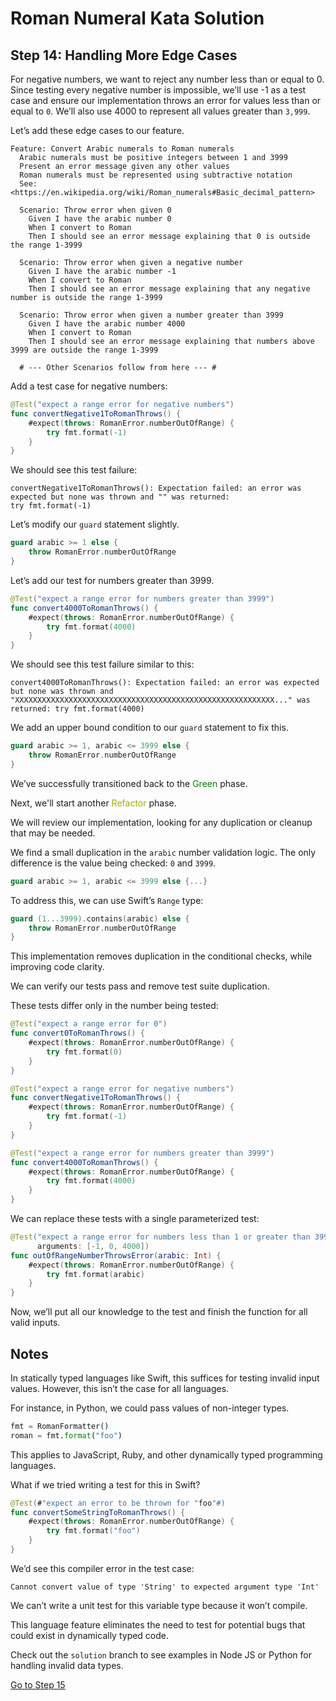 # Roman Numeral Kata Solution

## Step 14: Handling More Edge Cases

For negative numbers, we want to reject any number less than or equal to 0. Since testing every negative number is
impossible, we’ll use -1 as a test case and ensure our implementation throws an error for values less than or equal to
`0`. We’ll also use 4000 to represent all values greater than `3,999`.

Let’s add these edge cases to our feature.

```gherkin
Feature: Convert Arabic numerals to Roman numerals
  Arabic numerals must be positive integers between 1 and 3999
  Present an error message given any other values
  Roman numerals must be represented using subtractive notation
  See: <https://en.wikipedia.org/wiki/Roman_numerals#Basic_decimal_pattern>

  Scenario: Throw error when given 0
    Given I have the arabic number 0
    When I convert to Roman
    Then I should see an error message explaining that 0 is outside the range 1-3999

  Scenario: Throw error when given a negative number
    Given I have the arabic number -1
    When I convert to Roman
    Then I should see an error message explaining that any negative number is outside the range 1-3999

  Scenario: Throw error when given a number greater than 3999
    Given I have the arabic number 4000
    When I convert to Roman
    Then I should see an error message explaining that numbers above 3999 are outside the range 1-3999

  # --- Other Scenarios follow from here --- #
```

Add a test case for negative numbers:

```swift
@Test("expect a range error for negative numbers")
func convertNegative1ToRomanThrows() {
    #expect(throws: RomanError.numberOutOfRange) {
        try fmt.format(-1)
    }
}
```

We should see this test failure:

```text
convertNegative1ToRomanThrows(): Expectation failed: an error was expected but none was thrown and "" was returned:
try fmt.format(-1)
```

Let’s modify our `guard` statement slightly.

```swift
guard arabic >= 1 else {
    throw RomanError.numberOutOfRange
}
```

Let’s add our test for numbers greater than 3999.

```swift
@Test("expect a range error for numbers greater than 3999")
func convert4000ToRomanThrows() {
    #expect(throws: RomanError.numberOutOfRange) {
        try fmt.format(4000)
    }
}
```

We should see this test failure similar to this:

```text
convert4000ToRomanThrows(): Expectation failed: an error was expected but none was thrown and
"XXXXXXXXXXXXXXXXXXXXXXXXXXXXXXXXXXXXXXXXXXXXXXXXXXXXXXXXXX..." was returned: try fmt.format(4000)
```

We add an upper bound condition to our `guard` statement to fix this.

```swift
guard arabic >= 1, arabic <= 3999 else {
    throw RomanError.numberOutOfRange
}
```

We’ve successfully transitioned back to the <span style="color: green;">Green</span> phase.

Next, we'll start another <span style="color: #a8a800;">Refactor</span> phase.

We will review our implementation, looking for any duplication or cleanup that may be needed.

We find a small duplication in the `arabic` number validation logic. The only difference is the value being checked:
`0` and `3999`.

```swift
guard arabic >= 1, arabic <= 3999 else {...}
```

To address this, we can use Swift’s `Range` type:

```swift
guard (1...3999).contains(arabic) else {
    throw RomanError.numberOutOfRange
}
```

This implementation removes duplication in the conditional checks, while improving code clarity.

We can verify our tests pass and remove test suite duplication.

These tests differ only in the number being tested:

```swift
@Test("expect a range error for 0")
func convert0ToRomanThrows() {
    #expect(throws: RomanError.numberOutOfRange) {
        try fmt.format(0)
    }
}

@Test("expect a range error for negative numbers")
func convertNegative1ToRomanThrows() {
    #expect(throws: RomanError.numberOutOfRange) {
        try fmt.format(-1)
    }
}

@Test("expect a range error for numbers greater than 3999")
func convert4000ToRomanThrows() {
    #expect(throws: RomanError.numberOutOfRange) {
        try fmt.format(4000)
    }
}
```

We can replace these tests with a single parameterized test:

```swift
@Test("expect a range error for numbers less than 1 or greater than 3999",
      arguments: [-1, 0, 4000])
func outOfRangeNumberThrowsError(arabic: Int) {
    #expect(throws: RomanError.numberOutOfRange) {
        try fmt.format(arabic)
    }
}
```

Now, we’ll put all our knowledge to the test and finish the function for all valid inputs.

## Notes

In statically typed languages like Swift, this suffices for testing invalid input values. However, this isn’t the case
for all languages.

For instance, in Python, we could pass values of non-integer types.

```python
fmt = RomanFormatter()
roman = fmt.format("foo")
```

This applies to JavaScript, Ruby, and other dynamically typed programming languages.

What if we tried writing a test for this in Swift?

```swift
@Test(#"expect an error to be thrown for "foo"#)
func convertSomeStringToRomanThrows() {
    #expect(throws: RomanError.numberOutOfRange) {
        try fmt.format("foo")
    }
}
```

We’d see this compiler error in the test case:

```text
Cannot convert value of type 'String' to expected argument type 'Int'
```

We can’t write a unit test for this variable type because it won’t compile.

This language feature eliminates the need to test for potential bugs that could exist in dynamically typed code.

Check out the `solution` branch to see examples in Node JS or Python for handling invalid data types.

[Go to Step 15](./Step_15.md)

